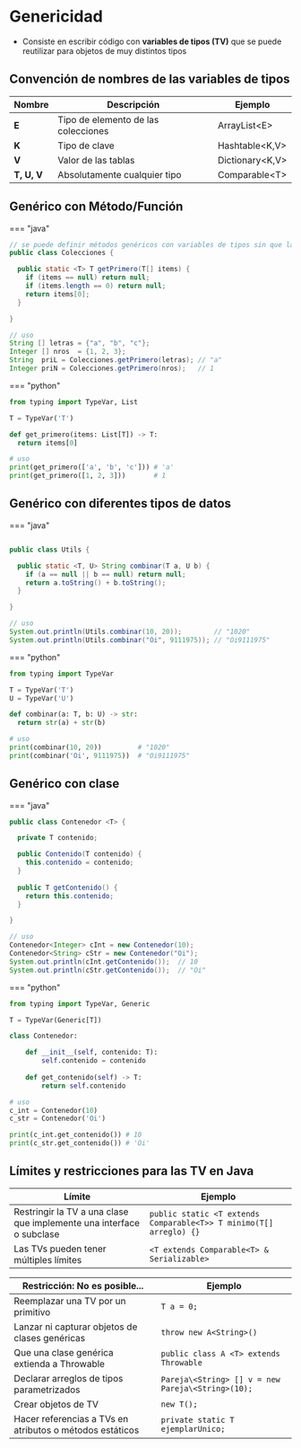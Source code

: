 # Genericidad

* Consiste en escribir código con **variables de tipos (TV)** que se puede reutilizar para objetos de muy distintos tipos

## Convención de nombres de las variables de tipos

| Nombre | Descripción | Ejemplo |
| -- | -- | -- |
| **E**       | Tipo de elemento de las colecciones | ArrayList\<E> |
| **K**       | Tipo de clave                       | Hashtable<K,V> |
| **V**       | Valor de las tablas                 | Dictionary<K,V> |
| **T, U, V** | Absolutamente cualquier tipo        | Comparable\<T> |

## Genérico con Método/Función

=== "java"

  ```java
  // se puede definir métodos genéricos con variables de tipos sin que la clase sea genérica
  public class Colecciones {

    public static <T> T getPrimero(T[] items) {
      if (items == null) return null;
      if (items.length == 0) return null;
      return items[0];
    }

  }

  // uso
  String [] letras = {"a", "b", "c"};
  Integer [] nros  = {1, 2, 3};
  String  priL = Colecciones.getPrimero(letras); // "a"
  Integer priN = Colecciones.getPrimero(nros);   // 1
  ```

=== "python"

  ```py
  from typing import TypeVar, List

  T = TypeVar('T')

  def get_primero(items: List[T]) -> T:
    return items[0]

  # uso
  print(get_primero(['a', 'b', 'c'])) # 'a'
  print(get_primero([1, 2, 3]))       # 1
  ```

## Genérico con diferentes tipos de datos

=== "java"

  ```java
  
  public class Utils {

    public static <T, U> String combinar(T a, U b) {
      if (a == null || b == null) return null;
      return a.toString() + b.toString();
    }

  }

  // uso
  System.out.println(Utils.combinar(10, 20));        // "1020"
  System.out.println(Utils.combinar("Oi", 9111975)); // "Oi9111975"
  ```

=== "python"

  ```py
  from typing import TypeVar

  T = TypeVar('T')
  U = TypeVar('U')

  def combinar(a: T, b: U) -> str:
    return str(a) + str(b)

  # uso
  print(combinar(10, 20))         # "1020"   
  print(combinar('Oi', 9111975))  # "Oi9111975"
  ```

## Genérico con clase

=== "java"

  ```java
  public class Contenedor <T> {

    private T contenido;
  
    public Contenido(T contenido) {
      this.contenido = contenido;
    }
    
    public T getContenido() {
      return this.contenido; 
    }

  }

  // uso
  Contenedor<Integer> cInt = new Contenedor(10);
  Contenedor<String> cStr = new Contenedor("Oi");
  System.out.println(cInt.getContenido());  // 10
  System.out.println(cStr.getContenido());  // "Oi"
  ```

=== "python"

  ```py
  from typing import TypeVar, Generic

  T = TypeVar(Generic[T])

  class Contenedor:

      def __init__(self, contenido: T):
          self.contenido = contenido
      
      def get_contenido(self) -> T:
          return self.contenido

  # uso
  c_int = Contenedor(10)
  c_str = Contenedor('Oi')

  print(c_int.get_contenido()) # 10 
  print(c_str.get_contenido()) # 'Oi' 
  ```

## Límites y restricciones para las TV en Java

| Límite | Ejemplo |
| -- | -- |
| Restringir la TV a una clase que implemente una interface o subclase | `public static <T extends Comparable<T>> T minimo(T[] arreglo) {}` |
| Las TVs pueden tener múltiples límites | `<T extends Comparable<T> & Serializable>` |

| Restricción: No es posible... | Ejemplo |
| -- | -- |
| Reemplazar una TV por un primitivo             | `T a = 0;` |
| Lanzar ni capturar objetos de clases genéricas | `throw new A<String>()` |
| Que una clase genérica extienda a Throwable    | `public class A <T> extends Throwable` |
| Declarar arreglos de tipos parametrizados      | `Pareja\<String> [] v = new Pareja\<String>(10);` |
| Crear objetos de TV                            | `new T();` |
| Hacer referencias a TVs en atributos o métodos estáticos | `private static T ejemplarUnico;` |
